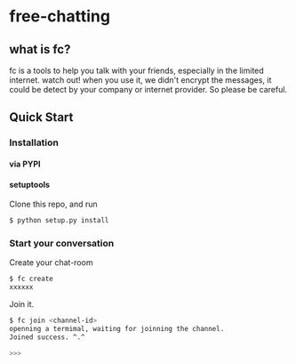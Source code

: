 # free-chatting

## what is fc?

fc is a tools to help you talk with your friends, especially in the limited internet.
watch out! when you use it,  we didn't encrypt the messages, it could be detect
by your company or internet provider. So please be careful.

## Quick Start
### Installation

#### via PYPI

#### setuptools

Clone this repo, and run
```bash
$ python setup.py install
```

### Start your conversation

Create your chat-room
```bash
$ fc create
xxxxxx
```

Join it.
```bash
$ fc join <channel-id>
openning a termimal, waiting for joinning the channel.
Joined success. ^.^ 

>>>
```
